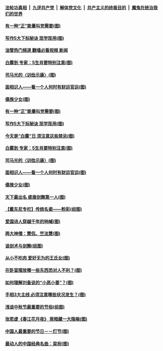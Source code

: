 ####  [法轮功真相](../../../../basic/blob/master/README.md?t=09071001) &nbsp;|&nbsp; [九评共产党](../../../../9ping.md/blob/master/README.md?t=09071001) &nbsp;|&nbsp; [解体党文化](../../../../jtdwh.md/blob/master/README.md?t=09071001)  &nbsp;|&nbsp; [共产主义的终极目的](../../../../gczydzjmd.md/blob/master/README.md?t=09071001) &nbsp;|&nbsp; [魔鬼在统治我们的世界](../../../../mgztzwmdsj.md/blob/master/README.md?t=09071001) 

#### [有一种“正”能量叫党需要(图)](../pages/p7/1016084.md?t=09071001) 

#### [写作5大下标秘诀 现学现用(图)](../pages/p7/1015892.md?t=09071001) 

#### [油管热门频道 翻墙必看视频 新闻](http://45.76.130.85:81/youtube.html?09071001)

#### [白露到 专家：5生肖要特别注意(图)](../pages/p7/1016030.md?t=09071001) 

#### [司马光的〈训俭示康〉(图)](../pages/p7/1014861.md?t=09071001) 

#### [面相识人——看一个人何时有财运官运(图)](../pages/p7/1013353.md?t=09071001) 

#### [傣族少女(图)](../pages/p7/1015582.md?t=09071001) 

#### [有一种“正”能量叫党需要(图)](../pages/p7/1016084.md?t=09071001) 

#### [写作5大下标秘诀 现学现用(图)](../pages/p7/1015892.md?t=09071001) 

#### [今天是“白露”日 须注意这些禁忌(图)](../pages/p7/1016041.md?t=09071001) 

#### [白露到 专家：5生肖要特别注意(图)](../pages/p7/1016030.md?t=09071001) 

#### [司马光的〈训俭示康〉(图)](../pages/p7/1014861.md?t=09071001) 

#### [面相识人——看一个人何时有财运官运(图)](../pages/p7/1013353.md?t=09071001) 

#### [傣族少女(图)](../pages/p7/1015582.md?t=09071001) 

#### [天下最出名 盛唐剑舞第一人(图)](../pages/p7/1015813.md?t=09071001) 

#### [【戴东尼专栏】传统名瓷——粉彩(组图)](../pages/p7/1009832.md?t=09071001) 

#### [爱国诗人穿越千年的呐喊(图)](../pages/p7/1015850.md?t=09071001) 

#### [两大神僧：慧侃、竺法慧(图)](../pages/p7/1015873.md?t=09071001) 

#### [谈剑术与剑舞(组图)](../pages/p7/1015805.md?t=09071001) 

#### [从小不吃肉 爱好无为的王氏女(图)](../pages/p7/1015229.md?t=09071001) 

#### [在卧室摆放哪一些东西恐对人不利？(图)](../pages/p7/1013354.md?t=09071001) 

#### [如何理解刘备说的“小恶小善”？(图)](../pages/p7/1015458.md?t=09071001) 

#### [手相3大主线 必须注意哪些状况发生？(图)](../pages/p7/1015708.md?t=09071001) 

#### [浅谈中秋节最重要的节俗(组图)](../pages/p7/1014818.md?t=09071001) 

#### [张若虚《春江花月夜》 竟暗藏一大隐喻(图)](../pages/p7/1015721.md?t=09071001) 

#### [中国人最重要的节日－－灯节(图)](../pages/p7/1015580.md?t=09071001) 

#### [最动人的中国经典名曲：梁祝(图)](../pages/p7/1015366.md?t=09071001) 

<img src='http://gfw-breaker.win/goodnews/indexes/p7.md' width='0px' height='0px'/>

